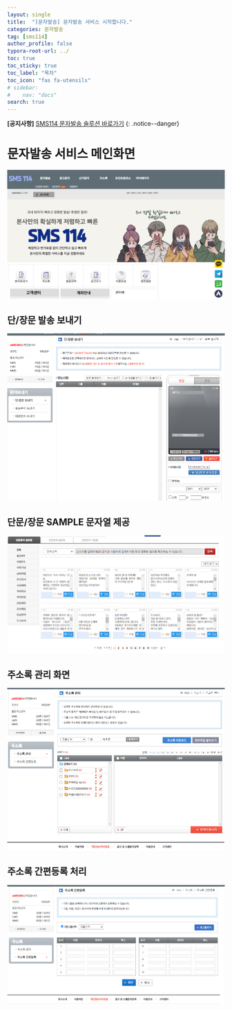 ```yaml
---
layout: single
title:  "[문자발송] 문자발송 서비스 시작합니다."
categories: 문자발송
tag: [sms114]
author_profile: false
typora-root-url: ../
toc: true
toc_sticky: true
toc_label: "목차"
toc_icon: "fas fa-utensils" 
# sidebar:
#    nav: "docs"
search: true
---
```


**[공지사항]** [SMS114 문자발송 솔루션 바로가기](https://www.sms114.co.kr)
{: .notice--danger}



# 문자발송 서비스 메인화면



![image-20241211180244941](/images/2024-12-05-first/image-20241211180244941.png)



##  단/장문 발송 보내기

![image-20241211181231266](/images/2024-12-05-first/image-20241211181231266.png)

## 단문/장문 SAMPLE 문자열 제공

![image-20241211181709405](/images/2024-12-05-first/image-20241211181709405.png)

## 주소록 관리 화면

![image-20241211181825090](/images/2024-12-05-first/image-20241211181825090.png)

## 주소록 간편등록 처리

![image-20241211181905646](/images/2024-12-05-first/image-20241211181905646.png)

